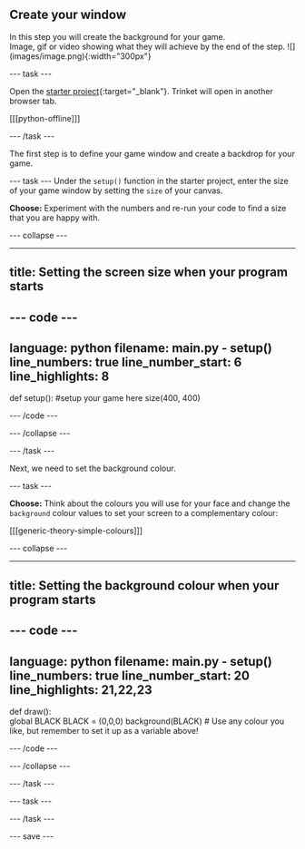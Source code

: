 ## Create your window

<div style="display: flex; flex-wrap: wrap">
<div style="flex-basis: 200px; flex-grow: 1; margin-right: 15px;">
In this step you will create the background for your game.
</div>
<div>
Image, gif or video showing what they will achieve by the end of the step. ![](images/image.png){:width="300px"}
</div>
</div>

--- task ---

Open the [starter project](https://trinket.io/python/ea490530aa){:target="_blank"}. Trinket will open in another browser tab.

[[[python-offline]]]

--- /task ---

The first step is to define your game window and create a backdrop for your game. 

--- task ---
Under the ```setup()``` function in the starter project, enter the size of your game window by setting the `size` of your canvas.

**Choose:** Experiment with the numbers and re-run your code to find a size that you are happy with.

--- collapse ---

---
title: Setting the screen size when your program starts
---

--- code ---
---
language: python
filename: main.py - setup()
line_numbers: true
line_number_start: 6
line_highlights: 8
---
def setup():
    #setup your game here
    size(400, 400)

--- /code ---

--- /collapse ---

--- /task ---

Next, we need to set the background colour. 

--- task ---

**Choose:** Think about the colours you will use for your face and change the `background` colour values to set your screen to a complementary colour:

[[[generic-theory-simple-colours]]]

--- collapse ---

---
title: Setting the background colour when your program starts
---

--- code ---
---
language: python
filename: main.py - setup()
line_numbers: true
line_number_start: 20
line_highlights: 21,22,23
---
def draw():    
    global BLACK
    BLACK = (0,0,0)
    background(BLACK) # Use any colour you like, but remember to set it up as a variable above! 

--- /code ---

--- /collapse ---

--- /task ---

--- task ---

--- /task ---

--- save ---